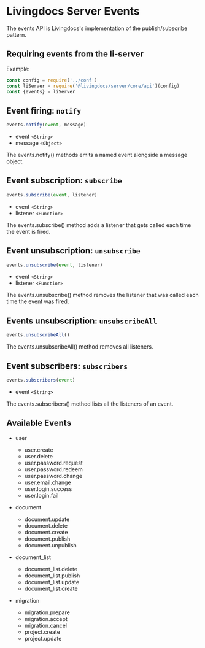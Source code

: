 # Livingdocs Server Events


The events API is Livingdocs's implementation of the publish/subscribe pattern.

## Requiring events from the li-server

Example:
```js
const config = require('../conf')
const liServer = require('@livingdocs/server/core/api')(config)
const {events} = liServer
```

## Event firing: `notify`

```js
events.notify(event, message)
```

- event `<String>`
- message `<Object>`

The events.notify() methods emits a named event alongside a message object.

## Event subscription: `subscribe`

```js
events.subscribe(event, listener)
```

- event `<String>`
- listener `<Function>`

The events.subscribe() method adds a listener that gets called each time the event is fired.

## Event unsubscription: `unsubscribe`

```js
events.unsubscribe(event, listener)
```

- event `<String>`
- listener `<Function>`

The events.unsubscribe() method removes the listener that was called each time the event was fired.

## Events unsubscription: `unsubscribeAll`

```js
events.unsubscribeAll()
```

The events.unsubscribeAll() method removes all listeners.

## Event subscribers: `subscribers`

```js
events.subscribers(event)
```

- event `<String>`

The events.subscribers() method lists all the listeners of an event.

## Available Events

- user
  - user.create
  - user.delete
  - user.password.request
  - user.password.redeem
  - user.password.change
  - user.email.change
  - user.login.success
  - user.login.fail

- document
  - document.update
  - document.delete
  - document.create
  - document.publish
  - document.unpublish

- document_list
  - document_list.delete
  - document_list.publish
  - document_list.update
  - document_list.create

- migration
  - migration.prepare
  - migration.accept
  - migration.cancel
  - project.create
  - project.update
